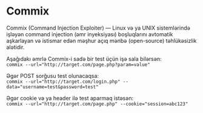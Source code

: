 # Commix

Commix (Command Injection Exploiter) — Linux və ya UNIX sistemlərində işləyən command injection (əmr inyeksiyası) boşluqlarını avtomatik aşkarlayan və istismar edən məşhur açıq mənbə (open-source) təhlükəsizlik alətidir. 

Aşağıdakı əmrlə Commix-i sadə bir test üçün işə sala bilərsən:  
`commix --url="http://target.com/page.php?param=value"`

Əgər POST sorğusu test olunacaqsa:  
`commix --url="http://target.com/login.php" --data="username=test&password=test"`

Əgər cookie və ya header ilə test aparmaq istəsən:  
`commix --url="http://target.com/page.php" --cookie="session=abc123"`
